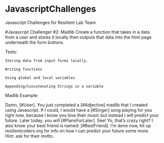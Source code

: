 # JavascriptChallenges
Javascript Challenges for Resilient Lab Team

#Javascript Challenger #2: Madlib
Create a function that takes in a data from a user and stores it locally then outputs that data into the html page underneath the form buttons.

Tests: 
	
	Storing data from input forms locally.
	
	Writing functions
	
	Using global and local variables
	
	Appending/Concatenating Strings in a variable

Madlib Example:	

Damn, [#User]. You just completed a [#Adjective] madlib that I created using Javascript. If I could, I would have a [#Singer] song playing for you right now, because I know you love their music but instead I will predict your future. Later today, you will [#PlansForLater]. See! Yo, that’s crazy right? I also know your best friend is named: [#BestFriend]. I’m done now, hit up resilientcoders.org for info on how I can predict your future some more. Hint: ask for their motto. 


